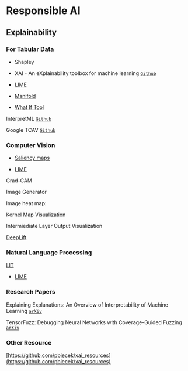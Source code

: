 # Responsible AI

## Explainability

### For Tabular Data

* Shapley

* XAI - An eXplainability toolbox for machine learning [`Github`](https://github.com/EthicalML/xai)

* [LIME](https://github.com/marcotcr/lime)


* [Manifold]()

* [What If Tool](https://pair-code.github.io/what-if-tool/)

InterpretML [`Github`](https://github.com/interpretml/interpret)

Google TCAV [`Github`](https://github.com/tensorflow/tcav)



### Computer Vision

* [Saliency maps](https://www.kaggle.com/ernie55ernie/mnist-with-keras-visualization-and-saliency-map)


* [LIME](https://github.com/marcotcr/lime)

Grad-CAM

Image Generator

Image heat map:

Kernel Map Visualization

Intermiediate Layer Output Visualization 

[DeepLift]()


### Natural Language Processing

[LIT]()

* [LIME](https://github.com/marcotcr/lime)




### Research Papers

Explaining Explanations: An Overview of Interpretability of Machine Learning [`arXiv`](https://arxiv.org/abs/1806.00069)

TensorFuzz: Debugging Neural Networks with Coverage-Guided Fuzzing [`arXiv`](https://arxiv.org/abs/1807.10875)

### Other Resource

[https://github.com/pbiecek/xai_resources](https://github.com/pbiecek/xai_resources)
